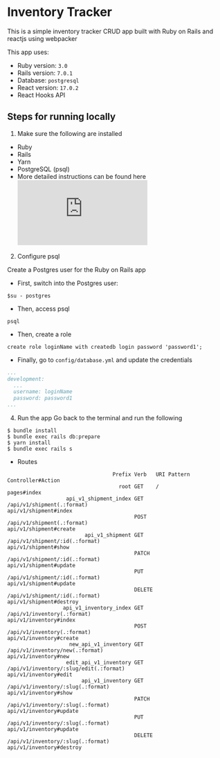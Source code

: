 # Inventory Tracker

This is a simple inventory tracker CRUD app built with Ruby on Rails and reactjs using webpacker

This app uses:
  * Ruby version: ```3.0```
  * Rails version: ```7.0.1```
  * Database: ```postgresql```
  * React version: ```17.0.2```
  * React Hooks API

## Steps for running locally
1. Make sure the following are installed
  * Ruby
  * Rails
  * Yarn
  * PostgreSQL (psql)
  * More detailed instructions can be found here ![Initial setup for Ruby on Rails](https://guides.rubyonrails.org/getting_started.html)

2. Configure psql

Create a Postgres user for the Ruby on Rails app 
  * First, switch into the Postgres user:
  ```
  $su - postgres
  ```
  * Then, access psql 
  ```
  psql
  ```
  * Then, create a role
  ```
  create role loginName with createdb login password 'password1';
  ```
  * Finally, go to ```config/database.yml``` and update the credentials
  ```yml
  ...
  development:
    ...
    username: loginName
    password: password1
  ...
  ```
4. Run the app
Go back to the terminal and run the following
```
$ bundle install
$ bundle exec rails db:prepare
$ yarn install
$ bundle exec rails s
```

* Routes
```
                                  Prefix Verb   URI Pattern                                                                                       Controller#Action
                                    root GET    /                                                                                                 pages#index
                   api_v1_shipment_index GET    /api/v1/shipment(.:format)                                                                        api/v1/shipment#index
                                         POST   /api/v1/shipment(.:format)                                                                        api/v1/shipment#create
                         api_v1_shipment GET    /api/v1/shipment/:id(.:format)                                                                    api/v1/shipment#show
                                         PATCH  /api/v1/shipment/:id(.:format)                                                                    api/v1/shipment#update
                                         PUT    /api/v1/shipment/:id(.:format)                                                                    api/v1/shipment#update
                                         DELETE /api/v1/shipment/:id(.:format)                                                                    api/v1/shipment#destroy
                  api_v1_inventory_index GET    /api/v1/inventory(.:format)                                                                       api/v1/inventory#index
                                         POST   /api/v1/inventory(.:format)                                                                       api/v1/inventory#create
                    new_api_v1_inventory GET    /api/v1/inventory/new(.:format)                                                                   api/v1/inventory#new
                   edit_api_v1_inventory GET    /api/v1/inventory/:slug/edit(.:format)                                                            api/v1/inventory#edit
                        api_v1_inventory GET    /api/v1/inventory/:slug(.:format)                                                                 api/v1/inventory#show
                                         PATCH  /api/v1/inventory/:slug(.:format)                                                                 api/v1/inventory#update
                                         PUT    /api/v1/inventory/:slug(.:format)                                                                 api/v1/inventory#update
                                         DELETE /api/v1/inventory/:slug(.:format)                                                                 api/v1/inventory#destroy
```

